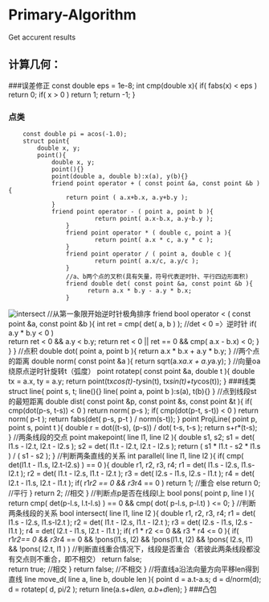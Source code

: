 Primary-Algorithm
=================
Get accurent results

计算几何：
----------------------
###误差修正
		const double eps = 1e-8;
		int cmp(double x){
			if( fabs(x) < eps ) return 0;
			if( x > 0 ) return 1;
			return -1;
		}
### 点类
		const double pi = acos(-1.0);
		struct point{
			double x, y;
			point(){
				double x, y;
				point(){}
				point(double a, double b):x(a), y(b){}
				friend point operator + ( const point &a, const point &b ){
					return point ( a.x+b.x, a.y+b.y );
				}
				friend point operator - ( point a, point b ){
			                return point( a.x-b.x, a.y-b.y );
			        }
			        friend point operator * ( double c, point a ){
			                return point( a.x * c, a.y * c );
			        }
			        friend point operator / ( point a, double c ){
			                return point( a.x/c, a.y/c );
			        }
			        //a、b两个点的叉积(具有矢量，符号代表逆时针、平行四边形面积)
			        friend double det( const point &a, const point &b ){
			              return a.x * b.y - a.y * b.x;
			        }
![intersect](image.baidu.com/detail/index?picture_id=11839584253&from=2&user_id=795295464&album_id=401573230&column=&tag=&pn=0&is_albuhttp://f.hiphotos.baidu.com/image/w%3D2048%3Bq%3D90/sign=c0dae43ab0fb43161a1f7d7a149c7d52/bd3eb13533fa828b5ba91912ff1f4134960a5abd.jpg "intersect")
			        //从第一象限开始逆时针极角排序
			        friend bool operator < ( const point &a, const point &b ){
			               int ret = cmp( det( a, b ) );	//det < 0 =〉逆时针
			               if( a.y * b.y < 0 )	
			                        return ret < 0 && a.y < b.y;
			               return ret < 0 || ret == 0 && cmp( a.x - b.x) < 0;
			        }
			}
		}
		//点积
		double dot( point a, point b ){
		        return a.x * b.x + a.y * b.y;
		}
		//两个点的距离
		double norm( const point &a ){
		    return sqrt(a.x*a.x + a.y*a.y);
		}
		//向量oa绕原点逆时针旋转t（弧度）
		point rotatep( const point &a, double t ){
		        double tx = a.x, ty = a.y;
		        return point(tx*cos(t)-ty*sin(t), tx*sin(t)+ty*cos(t));
		}
###线类
		struct line{
			point s, t;
			line(){}
        		line( point a, point b ):s(a), t(b){}
		}
		//点到线段st的最短距离
		double dist( const point &p, const point &s, const point &t ){
		    if( cmp(dot(p-s, t-s)) < 0 ) return norm( p-s );
		    if( cmp(dot(p-t, s-t)) < 0 ) return norm( p-t );
		    return fabs(det( p-s, p-t ) / norm(s-t));
		}
		point ProjLine( point p, point s, point t ){
			double r = dot((t-s), (p-s)) / dot( t-s, t-s );
			return s+r*(t-s);
		}
		//两条线段的交点
		point makepoint( line l1, line l2 ){
		        double s1, s2;
		        s1 = det( l1.s - l2.t, l2.t - l2.s );
		        s2 = det( l1.t - l2.t, l2.t - l2.s );
		        return ( s1 * l1.t - s2 * l1.s ) / ( s1 - s2 );
		}
		//判断两条直线的关系
		int parallel( line l1,  line l2 ){
		        if( cmp( det(l1.t - l1.s, l2.t-l2.s) ) == 0 ){
		                double r1, r2, r3, r4;
		                 r1 = det( l1.s - l2.s, l1.s-l2.t );
		                 r2 = det( l1.t - l2.s, l1.t - l2.t );
		                 r3 = det( l2.s - l1.s, l2.s - l1.t );
		                 r4 = det( l2.t - l1.s, l2.t - l1.t );
		                 if( r1*r2 == 0 && r3*r4 == 0 )
		                        return 1;	//重合
		                else
		                        return 0;	//平行
		        }
		        return 2;			//相交
		}
		//判断点p是否在线段l上
		bool pons( point p, line l ){
		        return cmp( det(p-l.s, l.t-l.s) ) == 0  && cmp( dot( p-l.s, p-l.t) ) <= 0;
		}
		//判断两条线段的关系
		bool intersect( line l1, line l2 ){
		        double r1, r2, r3, r4;
		         r1 = det( l1.s - l2.s, l1.s-l2.t );
		         r2 = det( l1.t - l2.s, l1.t - l2.t );
		         r3 = det( l2.s - l1.s, l2.s - l1.t );
		         r4 = det( l2.t - l1.s, l2.t - l1.t );
		         if( r1 * r2 <= 0 && r3 * r4 <= 0 ){
		                if( r1*r2== 0 && r3*r4 == 0 && !pons(l1.s, l2) && !pons(l1.t, l2) && !pons( l2.s, l1) && !pons( l2.t, l1 ) )	//判断直线重合情况下，线段是否重合（若彼此两条线段都没有交点则不重合，即不相交）
		                        return false;		
		                return true;	//相交
		         }
		         return false;		//不相交
		}
		//将直线a沿法向量方向平移len得到直线
		line move_d( line a, line b, double len ){
			point d = a.t-a.s;
			d = d/norm(d);
			d = rotatep( d, pi/2 );
			return line(a.s+d*len, a.b+d*len);
		}
###凸包
		
